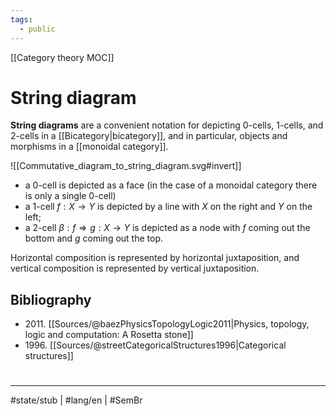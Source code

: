 ```yaml
---
tags:
  - public
---
```

[[Category theory MOC]]
# String diagram

**String diagrams** are a convenient notation for depicting 0-cells, 1-cells, and 2-cells in a [[Bicategory|bicategory]], and in particular, objects and morphisms in a [[monoidal category]].

![[Commutative_diagram_to_string_diagram.svg#invert]]

- a 0-cell is depicted as a face (in the case of a monoidal category there is only a single 0-cell)
- a 1-cell $f : X \to Y$ is depicted by a line with $X$ on the right and $Y$ on the left;
- a 2-cell $\beta : f \Rightarrow g : X\to Y$ is depicted as a node with $f$ coming out the bottom and $g$ coming out the top.

Horizontal composition is represented by horizontal juxtaposition, and vertical composition is represented by vertical juxtaposition.

## Bibliography

- 2011\. [[Sources/@baezPhysicsTopologyLogic2011|Physics, topology, logic and computation: A Rosetta stone]]
-  1996\. [[Sources/@streetCategoricalStructures1996|Categorical structures]]

#
---
#state/stub | #lang/en | #SemBr
